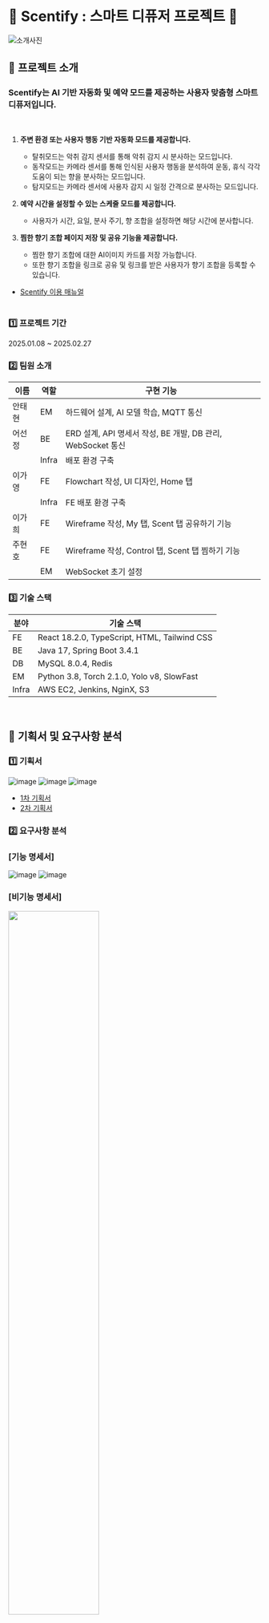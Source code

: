 # 💜 Scentify : 스마트 디퓨저 프로젝트 💜

![소개사진](exec/소개사진.png)

## 📌 프로젝트 소개

### Scentify는 AI 기반 자동화 및 예약 모드를 제공하는 사용자 맞춤형 스마트 디퓨저입니다.

<br>

1. **주변 환경 또는 사용자 행동 기반 자동화 모드를 제공합니다.**

   - 탈취모드는 악취 감지 센서를 통해 악취 감지 시 분사하는 모드입니다.
   - 동작모드는 카메라 센서를 통해 인식된 사용자 행동을 분석하여 운동, 휴식 각각 도움이 되는 향을 분사하는 모드입니다.
   - 탐지모드는 카메라 센서에 사용자 감지 시 일정 간격으로 분사하는 모드입니다.

2. **예약 시간을 설정할 수 있는 스케줄 모드를 제공합니다.**

   - 사용자가 시간, 요일, 분사 주기, 향 조합을 설정하면 해당 시간에 분사합니다.

3. **찜한 향기 조합 페이지 저장 및 공유 기능을 제공합니다.**

   - 찜한 향기 조합에 대한 AI이미지 카드를 저장 가능합니다.
   - 또한 향기 조합을 링크로 공유 및 링크를 받은 사용자가 향기 조합을 등록할 수 있습니다.

- [Scentify 이용 매뉴얼](./exec/Scentify%20이용%20매뉴얼.pdf)
  <br>
  <br>

### 1️⃣ 프로젝트 기간

2025.01.08 ~ 2025.02.27

### 2️⃣ 팀원 소개

| 이름   | 역할  | 구현 기능                                                   |
| ------ | ----- | ----------------------------------------------------------- |
| 안태현 | EM    | 하드웨어 설계, AI 모델 학습, MQTT 통신                      |
| 어선정 | BE    | ERD 설계, API 명세서 작성, BE 개발, DB 관리, WebSocket 통신 |
|        | Infra | 배포 환경 구축                                              |
| 이가영 | FE    | Flowchart 작성, UI 디자인, Home 탭                          |
|        | Infra | FE 배포 환경 구축                                           |
| 이가희 | FE    | Wireframe 작성, My 탭, Scent 탭 공유하기 기능               |
| 주현호 | FE    | Wireframe 작성, Control 탭, Scent 탭 찜하기 기능            |
|        | EM    | WebSocket 초기 설정                                         |

### 3️⃣ 기술 스택

| 분야  | 기술 스택                                    |
| ----- | -------------------------------------------- |
| FE    | React 18.2.0, TypeScript, HTML, Tailwind CSS |
| BE    | Java 17, Spring Boot 3.4.1                   |
| DB    | MySQL 8.0.4, Redis                           |
| EM    | Python 3.8, Torch 2.1.0, Yolo v8, SlowFast   |
| Infra | AWS EC2, Jenkins, NginX, S3                  |

<br>

## 📌 기획서 및 요구사항 분석

### 1️⃣ 기획서

![image](exec/기획서/기획서-1.png)
![image](exec/기획서/기획서-2.png)
![image](exec/기획서/기획서-3.png)

- [1차 기획서](./exec/기획서/1차%20기획서.pdf)
- [2차 기획서](./exec/기획서/2차%20기획서.pptx)

### 2️⃣ 요구사항 분석

### **[기능 명세서]**

![image](exec/기능명세서-1.png)
![image](exec/기능명세서-2.png)

### **[비기능 명세서]**

<img src="exec/비기능명세서.png" width="60%" height="60%">

<br>

## 📌 플로우 차트

![플로우 차트](exec/시퀀스%20다이어그램.png)

<br>

## 📌 기기 구조

![기기 구조](exec/기기구조.png)

<br>

## 📌 아키텍처 다이어그램

![아키텍처1](exec/아키텍처다이어그램/아키텍처1.png)
![아키텍처2](exec/아키텍처다이어그램/아키텍처2.png)
![아키텍처3](exec/아키텍처다이어그램/아키텍처3.png)

<br>

## 📌 와이어프레임

![와이어프레임](exec/와이어프레임/와이어프레임.png)

<br>

## 📌 ERD 다이어그램

![ERD](exec/ERD.png)

<br>

## 📌 API 명세서

- [[BE] API 명세서](<./exec/API명세서/API%20명세서(BE).pdf>)
- [[EM] API 명세서](<./exec/API명세서/API%20명세서(EM).pdf>)

## 📌 주요 기능

- 기기 등록
  <img src="https://github.com/user-attachments/assets/520a919b-a4fb-4291-bcd0-fb2cf45b9cb7" width="20%" height="20%">

## 📌 유저 테스트

- 삼성 임직원 유저 테스트 참여(2025.02.18)

- 테스트 결과 반영(2025.02.19)
- [유저 테스트 문서](./exec/유저테스트.md)

## 📌 배포

- 서비스 URL: http://my-scentify.shop/
- 배포 기간: 2025.02.07 ~ 2025.03.06
- [Scentify 포팅 매뉴얼](./exec/Scentify%20포팅%20매뉴얼.pdf)
